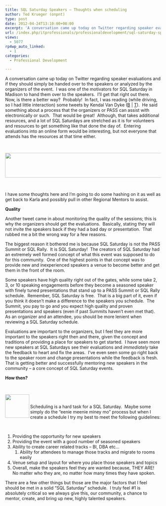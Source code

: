 ```yaml
---
title: SQL Saturday Speakers – Thoughts when scheduling
author: Ted Krueger (onpnt)
type: post
date: 2012-04-24T13:10:00+00:00
excerpt: 'A conversation came up today on Twitter regarding speaker evaluations and if they should simply be handed over to the speakers or analyzed by the organizers of the event.  I was one of the motivators for SQL Saturday in Madison to hand them over to the&hellip;'
url: /index.php/itprofessionals/professionaldevelopment/sql-saturday-speakers-thoughts-when/
views:
  - 5077
rp4wp_auto_linked:
  - 1
categories:
  - Professional Development

---
```

A conversation came up today on Twitter regarding speaker evaluations and if they should simply be handed over to the speakers or analyzed by the organizers of the event.  I was one of the motivators for SQL Saturday in Madison to hand them over to the speakers.  I’ll get that right out there.  Now, is there a better way?  Probably!  In fact, I was reading (while driving, so I had little interaction) some tweets by Kendal Van Dyke ([B][1] | [T][2]).  He said something about a process that the organizers or PASS can assist with electronically or such.  That would be great!  Although, that takes additional resources, and a lot of SQL Saturdays are stretched as it is for volunteers and resources to get something like that done the day of.  Entering evaluations into an online form would be interesting, but not everyone that attends has the resources at that time either.

 

<div class="image_block">
  <a href="/media/blogs/ITProfessionals/-22.png?mtime=1335279951"><img src="/wp-content/uploads/blogs/ITProfessionals/-22.png?mtime=1335279951" alt="" width="624" height="80" /></a>
</div>

 

I have some thoughts here and I’m going to do some hashing on it as well as get back to Karla and possibly pull in other Regional Mentors to assist.

**Quality**

Another tweet came in about monitoring the quality of the sessions; this is why the organizers should get the evaluations.  Basically, stating they will not invite the speakers back if they had a bad day or presentation.  That rubbed me a bit the wrong way for a few reasons.

The biggest reason it bothered me is because SQL Saturday is not the PASS Summit or SQL Rally.  It is SQL Saturday!  The creators of SQL Saturday had an extremely well formed concept of what this event was supposed to do for this community.  One of the highest points in that concept was to provide new and inexperienced speakers a venue to become better and get them in the front of the room.

Some speakers have high quality right out of the gates, while some take 2, 3, or 10 speaking engagements before they become a seasoned speaker with finely tuned presentations that stand up to a PASS Summit or SQL Rally schedule.  Remember, SQL Saturday is free.  That is a big part of it, even if you think it doesn’t make a difference to the speakers you schedule.  The Summit, you pay to go and you expect high quality and proven presentations and speakers (even if past Summits haven’t even met that). As an organizer and an attendee, you should be more lenient when reviewing a SQL Saturday schedule.

Evaluations are important to the organizers, but I feel they are more important to the speakers right then and there, given the concept and traditions of providing a place for speakers to get started.  I have seen more new speakers at SQL Saturdays see their evaluations and _immediately_ take the feedback to heart and fix the areas.  I’ve even seen some go right back to the speaker room and change presentations while the feedback is fresh.  That is getting better and successfully mentoring new speakers in the community &#8211; a core concept of SQL Saturday events.

**How then?**

 

<div class="image_block">
  <a href="/media/blogs/ITProfessionals/-23.png?mtime=1335279951"><img src="/wp-content/uploads/blogs/ITProfessionals/-23.png?mtime=1335279951" alt="" width="78" height="76" align="left" /></a>
</div>

 

Scheduling is a hard task for a SQL Saturday.  Maybe some simply do the “eenie meenie miney mo” process but when I create a schedule I try my best to meet the following guidelines:

 

  1. Providing the opportunity for new speakers 
  2. Providing the event with a good number of seasoned speakers
  3. Ability to create career related tracks – BI, DBA etc… 
      1. Ability for attendees to manage those tracks and migrate to rooms easily
  4. Venue setup and layout for where you place those speakers and topics
  5. Overall, make the speakers feel they are wanted because, THEY ARE! No matter who they are, no matter how many times they have spoken. 

There are a few other things but those are the major factors that I feel should be met in a solid “SQL Saturday” schedule.  I truly feel #1 is absolutely critical so we always give this, our community, a chance to mentor, create, and bring up new, highly talented speakers.

 [1]: http://www.kendalvandyke.com/
 [2]: http://www.twitter.com/SQLDBA